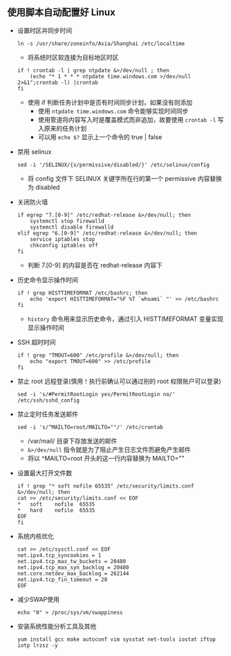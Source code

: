 ## 使用脚本自动配置好 Linux

- 设置时区并同步时间
    ```
    ln -s /usr/share/zoneinfo/Asia/Shanghai /etc/localtime
    ```
    - 将系统时区软连接为目标地区时区
    ```
    if ! crontab -l | grep ntpdate &>/dev/null ; then
        (echo "* 1 * * * ntpdate time.windows.com >/dev/null 2>&1";crontab -l) |crontab 
    fi
    ```
    - 使用 if 判断任务计划中是否有时间同步计划，如果没有则添加
        - 使用 `ntpdate time.windows.com` 命令能够实现时间同步
        - 使用管道将内容写入时是覆盖模式而非追加，故要使用 `crontab -l` 写入原来的任务计划
        - 可以用 `echo $?` 显示上一个命令的 true | false

- 禁用 selinux
    ```
    sed -i '/SELINUX/{s/permissive/disabled/}' /etc/selinux/config
    ```
    - 将 config 文件下 SELINUX 关键字所在行的第一个 permissive 内容替换为 disabled

- 关闭防火墙
    ```
    if egrep "7.[0-9]" /etc/redhat-release &>/dev/null; then
        systemctl stop firewalld
        systemctl disable firewalld
    elif egrep "6.[0-9]" /etc/redhat-release &>/dev/null; then
        service iptables stop
        chkconfig iptables off
    fi
    ```
    - 判断 7.[0-9] 的内容是否在 redhat-release 内容下

- 历史命令显示操作时间
    ```
    if ! grep HISTTIMEFORMAT /etc/bashrc; then
        echo 'export HISTTIMEFORMAT="%F %T `whoami` "' >> /etc/bashrc
    fi
    ```
    - `history` 命令用来显示历史命令，通过引入 HISTTIMEFORMAT 变量实现显示操作时间
    
- SSH 超时时间
    ```
    if ! grep "TMOUT=600" /etc/profile &>/dev/null; then
        echo "export TMOUT=600" >> /etc/profile
    fi
    ```

- 禁止 root 远程登录(慎用！执行前确认可以通过别的 root 权限账户可以登录)
    ```
    sed -i 's/#PermitRootLogin yes/PermitRootLogin no/' /etc/ssh/sshd_config
    ```

- 禁止定时任务发送邮件
    ```
    sed -i 's/^MAILTO=root/MAILTO=""/' /etc/crontab 
    ```
    - /var/mail/ 目录下存放发送的邮件
    - `&>/dev/null` 指令就是为了阻止产生日志文件而避免产生邮件
    - 将以 ^MAILTO=root 开头的这一行内容替换为 MAILTO=""

- 设置最大打开文件数
    ```
    if ! grep "* soft nofile 65535" /etc/security/limits.conf &>/dev/null; then
    cat >> /etc/security/limits.conf << EOF
    *   soft    nofile  65535
    *   hard    nofile  65535
    EOF
    fi
    ```

- 系统内核优化
    ```
    cat >> /etc/sysctl.conf << EOF
    net.ipv4.tcp_syncookies = 1
    net.ipv4.tcp_max_tw_buckets = 20480
    net.ipv4.tcp_max_syn_backlog = 20480
    net.core.netdev_max_backlog = 262144
    net.ipv4.tcp_fin_timeout = 20  
    EOF
    ```
- 减少SWAP使用
    ```
    echo "0" > /proc/sys/vm/swappiness
    ```
- 安装系统性能分析工具及其他
    ```
    yum install gcc make autoconf vim sysstat net-tools iostat iftop iotp lrzsz -y
    ```